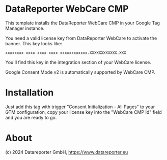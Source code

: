 # DataReporter WebCare CMP

This template installs the DataReporter WebCare CMP in your Google Tag Manager
instance.

You need a valid license key from DataReporter WebCare to activate the banner. This 
key looks like:

```
xxxxxxxx-xxxx-xxxx-xxxx-xxxxxxxxxxxx.XXXXXXXXXXXX.XXX
```

You'll find this key in the integration section of your WebCare license.

Google Consent Mode v2 is automatically supported by WebCare CMP.


# Installation

Just add this tag with trigger "Consent Initialization - All Pages" to your GTM configuration,
copy your license key into the "WebCare CMP Id" field and you are ready to go.


# About

(c) 2024 Datareporter GmbH, https://www.datareporter.eu


